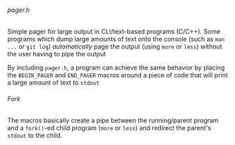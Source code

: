 ###### pager.h

Simple pager for large output in CLI/text-based programs (C/C++).  Some programs which dump large amounts of text onto the console (such as `man ...` or `git log`) *automatically* page the output (using `more` or `less`) without the user having to pipe the output

By including `pager.h`, a program can achieve the same behavior by placing the `BEGIN_PAGER` and `END_PAGER` macros around a piece of code that will print a large amount of text to `stdout`




###### Fork

The macros basically create a pipe between the running/parent program and a `fork()`-ed child program (`more` or `less`) and redirect the parent's `stdout` to the child.  
